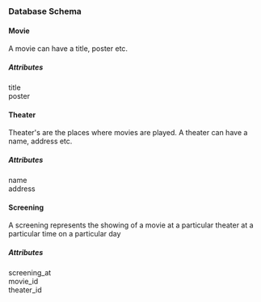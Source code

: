 ### Database Schema

#### Movie

A movie can have a title, poster etc.

##### Attributes

title  
poster  

#### Theater

Theater's are the places where movies are played. A theater can have a name, address etc.

##### Attributes

name  
address  

#### Screening

A screening represents the showing of a movie at a particular theater at a particular time on a particular day

##### Attributes

screening_at  
movie_id  
theater_id  

